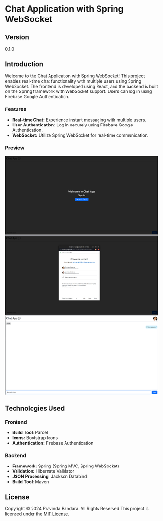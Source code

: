 # Chat Application with Spring WebSocket

## Version
0.1.0

## Introduction

Welcome to the Chat Application with Spring WebSocket! This project enables real-time chat functionality with multiple users using Spring WebSocket. The frontend is developed using React, and the backend is built on the Spring framework with WebSocket support. Users can log in using Firebase Google Authentication.

### Features

- **Real-time Chat:** Experience instant messaging with multiple users.
- **User Authentication:** Log in securely using Firebase Google Authentication.
- **WebSocket:** Utilize Spring WebSocket for real-time communication.

### Preview

![Screenshot](./screenshots/Login1.png)
![Screenshot](./screenshots/Login2.jpg)
![Screenshot](./screenshots/Chat.png)

## Technologies Used

### Frontend

- **Build Tool:** Parcel
- **Icons:** Bootstrap Icons
- **Authentication:** Firebase Authentication

### Backend

- **Framework:** Spring (Spring MVC, Spring WebSocket)
- **Validation:** Hibernate Validator
- **JSON Processing:** Jackson Databind
- **Build Tool:** Maven


## License

Copyright &copy; 2024 Pravinda Bandara. All Rights Reserved
This project is licensed under the [MIT License](LICENSE.txt).
